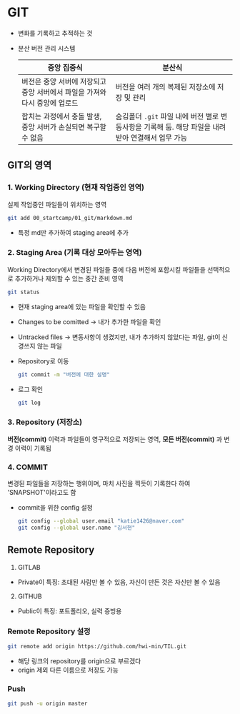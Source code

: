 # GIT
- 변화를 기록하고 추적하는 것
- 분산 버전 관리 시스템

    |중앙 집중식 | 분산식|
    |---|---|
    |버전은 중앙 서버에 저장되고 중앙 서버에서 파일을 가져와 다시 중앙에 업로드|버전을 여러 개의 복제된 저장소에 저장 및 관리|
    |합치는 과정에서 충돌 발생, 중앙 서버가 손실되면 복구할 수 없음| 숨김폴더 `.git` 파일 내에 버전 별로 변동사항을 기록해 둠. 해당 파일을 내려받아 연결해서 업무 가능|

## GIT의 영역
### 1. Working Directory (현재 작업중인 영역)
실제 작업중인 파일들이 위치하는 영역
```bash
git add 00_startcamp/01_git/markdown.md
```
- 특정 md만 추가하여 staging area에 추가

### 2. Staging Area (기록 대상 모아두는 영역)
Working Directory에서 변경된 파일들 중에 다음 버전에 포함시킬 파일들을 선택적으로 추가하거나 제외할 수 있는 중간 준비 영역
```bash
git status
```
- 현재 staging area에 있는 파일을 확인할 수 있음
- Changes to be comitted -> 내가 추가한 파일을 확인
- Untracked files -> 변동사항이 생겼지만, 내가 추가하지 않았다는 파일, git이 신경쓰지 않는 파일

- Repository로 이동
    ```bash
    git commit -m "버전에 대한 설명"
    ```
- 로그 확인
    ```bash
    git log
    ```


### 3. Repository (저장소)
**버전(commit)** 이력과 파일들이 영구적으로 저장되는 영역, **모든 버전(commit)** 과 변경 이력이 기록됨


### 4. COMMIT
변경된 파일들을 저장하는 행위이며, 마치 사진을 찍듯이 기록한다 하여 'SNAPSHOT'이라고도 함
- commit을 위한 config 설정
    ```bash
    git config --global user.email "katie1426@naver.com"
    git config --global user.name "김서현"
    ```

## Remote Repository
1. GITLAB
- Private이 특징: 초대된 사람만 볼 수 있음, 자신이 만든 것은 자신만 볼 수 있음
2. GITHUB
- Public이 특징: 포트폴리오, 실력 증빙용  

### Remote Repository 설정
``` bash
git remote add origin https://github.com/hwi-min/TIL.git
```
- 해당 링크의 repository를 origin으로 부르겠다
- origin 제외 다른 이름으로 저장도 가능

### Push
``` bash
git push -u origin master
```
